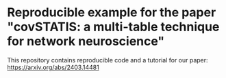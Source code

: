 # Reproducible example for the paper "covSTATIS: a multi-table technique for network neuroscience"

This repository contains reproducible code and a tutorial for our paper: https://arxiv.org/abs/2403.14481
